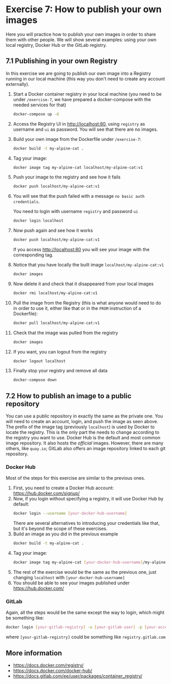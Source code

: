 # Exercise 7: How to publish your own images

Here you will practice how to publish your own images in order to share them with other people. We will show several examples: using your own local registry, Docker Hub or the GitLab registry.

## 7.1 Publishing in your own Registry

In this exercise we are going to publish our own image into a Registry running in our local machine (this way you don't need to create any account externally).

1. Start a Docker container registry in your local machine (you need to be under `/exercise-7`, we have prepared a docker-compose with the needed services for that)
   ```bash
   docker-compose up -d
   ```
1. Access the Registry UI in [http://localhost:80](http://localhost:80), using `registry` as username and `ui` as password. You will see that there are no images.
1. Build your own image from the Dockerfile under `/exercise-7`:
   ```bash
   docker build -t my-alpine-cat .
   ```
1. Tag your image:
   ```bash
   docker image tag my-alpine-cat localhost/my-alpine-cat:v1
   ```
1. Push your image to the registry and see how it fails
   ```bash
   docker push localhost/my-alpine-cat:v1
   ```
1. You will see that the push failed with a message `no basic auth credentials`.

   You need to login with username `registry` and password `ui`
   ```bash
   docker login localhost
   ```
1. Now push again and see how it works
   ```bash
   docker push localhost/my-alpine-cat:v1
   ```
   If you access [http://localhost:80](http://localhost:80) you will see your image with the corresponding tag.
1. Notice that you have locally the built image `localhost/my-alpine-cat:v1`
   ```bash
   docker images
   ```
1. Now delete it and check that it disappeared from your local images
   ```bash
   docker rmi localhost/my-alpine-cat:v1
   ```
1. Pull the image from the Registry (this is what anyone would need to do in order to use it, either like that or in the `FROM` instruction of a Dockerfile):
   ```bash
   docker pull localhost/my-alpine-cat:v1
   ```
1. Check that the image was pulled from the registry
   ```bash
   docker images
   ```
1. If you want, you can logout from the registry
   ```bash
   docker logout localhost
   ```
1. Finally stop your registry and remove all data
   ```bash
   docker-compose down
   ```

## 7.2 How to publish an image to a public repository

You can use a public repository in exactly the same as the private one. You will need to create an account, login, and push the image as seen above. The prefix of the image tag (previously `localhost`) is used by Docker to locate the registry. This is the only part the needs to change according to the registry you want to use. Docker Hub is the default and most common image repository. It also hosts the _official_ images. However, there are many others, like `quay.io`; GitLab also offers an image repository linked to each git repository. 
### Docker Hub
Most of the steps for this exercise are similar to the previous ones.

1. First, you need to create a Docker Hub account: https://hub.docker.com/signup/
1. Now, if you login without specifying a registry, it will use Docker Hub by default:
   ```bash
   docker login --username [your-docker-hub-username]
   ```
   There are several alternatives to introducing your credentials like that, but it's beyond the scope of these exercises.
1. Build an image as you did in the previous example
   ```bash
   docker build -t my-alpine-cat .
   ```
1. Tag your image:
   ```bash
   docker image tag my-alpine-cat [your-docker-hub-username]/my-alpine-cat:v1
   ```
1. The rest of the exercise would be the same as the previous one, just changing `localhost` with `[your-docker-hub-username]`
1. You should be able to see your images published under https://hub.docker.com/

### GitLab

Again, all the steps would be the same except the way to login, which might be something like:

```bash
docker login [your-gitlab-registry] -u [your-gitlab-user] -p [your-access-token-or-password]
```

where `[your-gitlab-registry]` could be something like `registry.gitlab.com`

## More information

- https://docs.docker.com/registry/
- https://docs.docker.com/docker-hub/
- https://docs.gitlab.com/ee/user/packages/container_registry/
